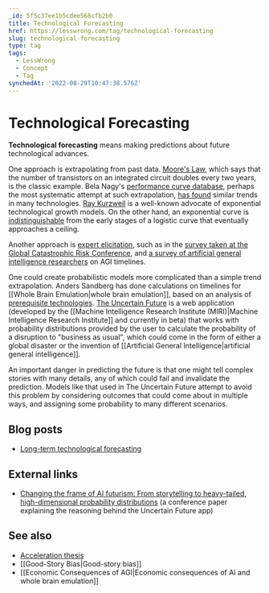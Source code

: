 ```yaml
---
_id: 5f5c37ee1b5cdee568cfb2b0
title: Technological Forecasting
href: https://lesswrong.com/tag/technological-forecasting
slug: technological-forecasting
type: tag
tags:
  - LessWrong
  - Concept
  - Tag
synchedAt: '2022-08-29T10:47:38.576Z'
---
```

# Technological Forecasting

**Technological forecasting** means making predictions about future technological advances.

One approach is extrapolating from past data. [Moore's Law](http://en.wikipedia.org/wiki/Moore's_law), which says that the number of transistors on an integrated circuit doubles every two years, is the classic example. Bela Nagy's [performance curve database](http://pcdb.santafe.edu/), perhaps the most systematic attempt at such extrapolation, [has found](http://tuvalu.santafe.edu/~bn/workingpapers/NagyFarmerTrancikBui.pdf) similar trends in many technologies. [Ray Kurzweil](http://www.kurzweilai.net/the-law-of-accelerating-returns) is a well-known advocate of exponential technological growth models. On the other hand, an exponential curve is [indistinguishable](http://commonsenseatheism.com/wp-content/uploads/2012/01/Modis-The-singularity-myth.pdf) from the early stages of a logistic curve that eventually approaches a ceiling.

Another approach is [expert elicitation](http://teaching.p-design.ch/forecasting07/texts/RoweWright2001_Delphi_Technique.pdf), such as in the [survey taken at the Global Catastrophic Risk Conference](http://www.philosophy.ox.ac.uk/__data/assets/pdf_file/0020/3854/global-catastrophic-risks-report.pdf), and [a survey of artificial general intelligence researchers](http://sethbaum.com/ac/2011_AI-Experts.html) on AGI timelines.

One could create probabilistic models more complicated than a simple trend extrapolation. Anders Sandberg has done calculations on timelines for [[Whole Brain Emulation|whole brain emulation]], based on an analysis of [prerequisite technologies](http://www.fhi.ox.ac.uk/__data/assets/pdf_file/0019/3853/brain-emulation-roadmap-report.pdf). [The Uncertain Future](http://www.theuncertainfuture.com) is a web application (developed by the [[Machine Intelligence Research Institute (MIRI)|Machine Intelligence Research Institute]] and currently in beta) that works with probability distributions provided by the user to calculate the probability of a disruption to "business as usual", which could come in the form of either a global disaster or the invention of [[Artificial General Intelligence|artificial general intelligence]].

An important danger in predicting the future is that one might tell complex stories with many details, any of which could fail and invalidate the prediction. Models like that used in The Uncertain Future attempt to avoid this problem by considering outcomes that could come about in multiple ways, and assigning some probability to many different scenarios.

## Blog posts

- [Long-term technological forecasting](http://lesswrong.com/lw/9ao/longterm_technological_forecasting/)

## External links

- [Changing the frame of AI futurism: From storytelling to heavy-tailed, high-dimensional probability distributions](http://intelligence.org/files/ChangingTheFrame.html) (a conference paper explaining the reasoning behind the Uncertain Future app)

## See also

- [Acceleration thesis](https://wiki.lesswrong.com/wiki/Acceleration_thesis)
- [[Good-Story Bias|Good-story bias]]
- [[Economic Consequences of AGI|Economic consequences of AI and whole brain emulation]]